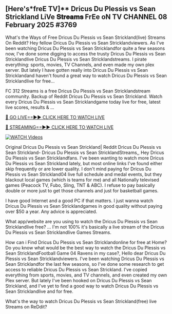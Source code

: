 ## [Here's*freE TV]** Dricus Du Plessis vs Sean Strickland LiVe 𝐒𝐭𝐫𝐞𝐚𝐦𝐬 FrEe oN TV CHANNEL 08 February 2025 #3769

What's the Ways of Free Dricus Du Plessis vs Sean Strickland(live) Streams On Reddit? Hey fellow Dricus Du Plessis vs Sean Stricklandviewers. As I’ve been watching Dricus Du Plessis vs Sean Stricklandfor quite a few seasons now, I've done some digging to access the trusty Dricus Du Plessis vs Sean Stricklandlive Dricus Du Plessis vs Sean Stricklandstreams. I pirate everything: sports, movies, TV Channels, and even made my own plex server. But lately I have gotten really into Dricus Du Plessis vs Sean Stricklandand haven't found a great way to watch Dricus Du Plessis vs Sean Stricklandlive for free...

FC 312 Streams is a free Dricus Du Plessis vs Sean Stricklandstream community. Backup of Reddit Dricus Du Plessis vs Sean Strickland. Watch every Dricus Du Plessis vs Sean Stricklandgame today live for free, latest live scores, results & ...

[🔴 GO LIVE==►► CLICK HERE TO WATCH LIVE](https://streamespn.org/ufc-312-du-plessis-vs-strickland-2-live/?md)

[🔴 STREAMING==►► CLICK HERE TO WATCH LIVE](https://streamespn.org/ufc-312-du-plessis-vs-strickland-2-live/?md)

[![WATCH Videos](https://i.imgur.com/dJHk4Zq.gif)](https://streamespn.org/ufc-312-du-plessis-vs-strickland-2-live/?md)

Original Dricus Du Plessis vs Sean Strickland| Reddit Dricus Du Plessis vs Sean Strickland- Dricus Du Plessis vs Sean StricklandStreams,, Hey Dricus Du Plessis vs Sean Stricklandfans. I've been wanting to watch more Dricus Du Plessis vs Sean Strickland lately, but most online links I've found either skip frequently or are lower quality. I don't mind paying for Dricus Du Plessis vs Sean Strickland04 live full schedule and medal events, but they blackout local games (which is teams for me) and all Nationally televised games (Peacock TV, Fubo, Sling, TNT & ABC). I refuse to pay basically double or more just to get those channels and just for basketball games.

I have good Internet and a good PC if that matters. I just wanna watch Dricus Du Plessis vs Sean Stricklandgames in good quality without paying over $50 a year. Any advice is appreciated.

What app/website are you using to watch the Dricus Du Plessis vs Sean Stricklandlive free? ... I'm not 100% it's basically a live stream of the Dricus Du Plessis vs Sean Stricklandlive Games Streams.

How can i Find Dricus Du Plessis vs Sean Stricklandonline for free at Home? Do you know what would be the best way to watch the Dricus Du Plessis vs Sean StricklandFootball Game 04 Ravens in my case?, Hello dear Dricus Du Plessis vs Sean Stricklandviewers. I've been watching Dricus Du Plessis vs Sean Stricklandfor the last few seasons, so I've done some research to get access to reliable Dricus Du Plessis vs Sean Strickland. I've copied everything from sports, movies, and TV channels, and even created my own Plex server. But lately I've been hooked on Dricus Du Plessis vs Sean Strickland, and I've yet to find a good way to watch Dricus Du Plessis vs Sean Stricklandlive and for free.

What's the way to watch Dricus Du Plessis vs Sean Strickland(free) live Streams on ReDdit?